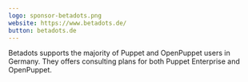 ```yaml
---
logo: sponsor-betadots.png
website: https://www.betadots.de/
button: betadots.de
---
```

Betadots supports the majority of Puppet and OpenPuppet users in Germany. They
offers consulting plans for both Puppet Enterprise and OpenPuppet.
